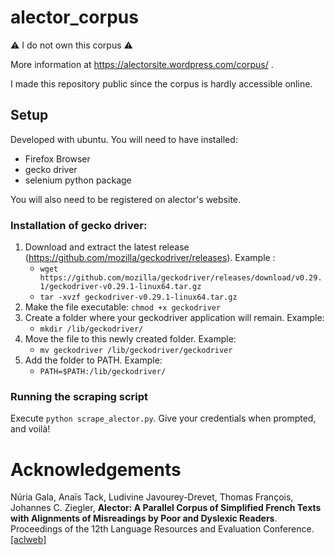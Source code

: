 # alector_corpus

⚠️    I do not own this corpus   ⚠️


More information at https://alectorsite.wordpress.com/corpus/ .

I made this repository public since the corpus is hardly accessible online. 

## Setup
Developed with ubuntu. 
You will need to have installed:
- Firefox Browser
- gecko driver
- selenium python package

You will also need to be registered on alector's website.

### Installation of gecko driver:
1. Download and extract the latest release (https://github.com/mozilla/geckodriver/releases). Example :
   - `wget https://github.com/mozilla/geckodriver/releases/download/v0.29.1/geckodriver-v0.29.1-linux64.tar.gz` 
   - `tar -xvzf geckodriver-v0.29.1-linux64.tar.gz`
1. Make the file executable: `chmod +x geckodriver`
1. Create a folder where your geckodriver application will remain. Example: 
   - `mkdir /lib/geckodriver/`
1. Move the file to this newly created folder. Example: 
   - `mv geckodriver /lib/geckodriver/geckodriver`
1. Add the folder to PATH. Example: 
   - `PATH=$PATH:/lib/geckodriver/`

### Running the scraping script
Execute `python scrape_alector.py`. Give your credentials when prompted, and voilà!

# Acknowledgements
Núria Gala, Anaïs Tack, Ludivine Javourey-Drevet, Thomas François, Johannes C. Ziegler, **Alector: A Parallel Corpus of Simplified French Texts with Alignments of Misreadings by Poor and Dyslexic Readers**. Proceedings of the 12th Language Resources and Evaluation Conference. [[aclweb]](https://www.aclweb.org/anthology/2020.lrec-1.169.pdf)

